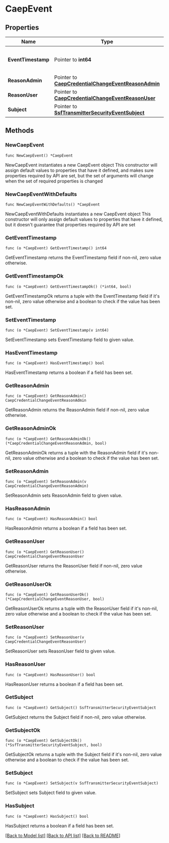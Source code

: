 # CaepEvent

## Properties

Name | Type | Description | Notes
------------ | ------------- | ------------- | -------------
**EventTimestamp** | Pointer to **int64** | The time of the event (UNIX timestamp) | [optional] 
**ReasonAdmin** | Pointer to [**CaepCredentialChangeEventReasonAdmin**](CaepCredentialChangeEventReasonAdmin.md) |  | [optional] 
**ReasonUser** | Pointer to [**CaepCredentialChangeEventReasonUser**](CaepCredentialChangeEventReasonUser.md) |  | [optional] 
**Subject** | Pointer to [**SsfTransmitterSecurityEventSubject**](SsfTransmitterSecurityEventSubject.md) |  | [optional] 

## Methods

### NewCaepEvent

`func NewCaepEvent() *CaepEvent`

NewCaepEvent instantiates a new CaepEvent object
This constructor will assign default values to properties that have it defined,
and makes sure properties required by API are set, but the set of arguments
will change when the set of required properties is changed

### NewCaepEventWithDefaults

`func NewCaepEventWithDefaults() *CaepEvent`

NewCaepEventWithDefaults instantiates a new CaepEvent object
This constructor will only assign default values to properties that have it defined,
but it doesn't guarantee that properties required by API are set

### GetEventTimestamp

`func (o *CaepEvent) GetEventTimestamp() int64`

GetEventTimestamp returns the EventTimestamp field if non-nil, zero value otherwise.

### GetEventTimestampOk

`func (o *CaepEvent) GetEventTimestampOk() (*int64, bool)`

GetEventTimestampOk returns a tuple with the EventTimestamp field if it's non-nil, zero value otherwise
and a boolean to check if the value has been set.

### SetEventTimestamp

`func (o *CaepEvent) SetEventTimestamp(v int64)`

SetEventTimestamp sets EventTimestamp field to given value.

### HasEventTimestamp

`func (o *CaepEvent) HasEventTimestamp() bool`

HasEventTimestamp returns a boolean if a field has been set.

### GetReasonAdmin

`func (o *CaepEvent) GetReasonAdmin() CaepCredentialChangeEventReasonAdmin`

GetReasonAdmin returns the ReasonAdmin field if non-nil, zero value otherwise.

### GetReasonAdminOk

`func (o *CaepEvent) GetReasonAdminOk() (*CaepCredentialChangeEventReasonAdmin, bool)`

GetReasonAdminOk returns a tuple with the ReasonAdmin field if it's non-nil, zero value otherwise
and a boolean to check if the value has been set.

### SetReasonAdmin

`func (o *CaepEvent) SetReasonAdmin(v CaepCredentialChangeEventReasonAdmin)`

SetReasonAdmin sets ReasonAdmin field to given value.

### HasReasonAdmin

`func (o *CaepEvent) HasReasonAdmin() bool`

HasReasonAdmin returns a boolean if a field has been set.

### GetReasonUser

`func (o *CaepEvent) GetReasonUser() CaepCredentialChangeEventReasonUser`

GetReasonUser returns the ReasonUser field if non-nil, zero value otherwise.

### GetReasonUserOk

`func (o *CaepEvent) GetReasonUserOk() (*CaepCredentialChangeEventReasonUser, bool)`

GetReasonUserOk returns a tuple with the ReasonUser field if it's non-nil, zero value otherwise
and a boolean to check if the value has been set.

### SetReasonUser

`func (o *CaepEvent) SetReasonUser(v CaepCredentialChangeEventReasonUser)`

SetReasonUser sets ReasonUser field to given value.

### HasReasonUser

`func (o *CaepEvent) HasReasonUser() bool`

HasReasonUser returns a boolean if a field has been set.

### GetSubject

`func (o *CaepEvent) GetSubject() SsfTransmitterSecurityEventSubject`

GetSubject returns the Subject field if non-nil, zero value otherwise.

### GetSubjectOk

`func (o *CaepEvent) GetSubjectOk() (*SsfTransmitterSecurityEventSubject, bool)`

GetSubjectOk returns a tuple with the Subject field if it's non-nil, zero value otherwise
and a boolean to check if the value has been set.

### SetSubject

`func (o *CaepEvent) SetSubject(v SsfTransmitterSecurityEventSubject)`

SetSubject sets Subject field to given value.

### HasSubject

`func (o *CaepEvent) HasSubject() bool`

HasSubject returns a boolean if a field has been set.


[[Back to Model list]](../README.md#documentation-for-models) [[Back to API list]](../README.md#documentation-for-api-endpoints) [[Back to README]](../README.md)


